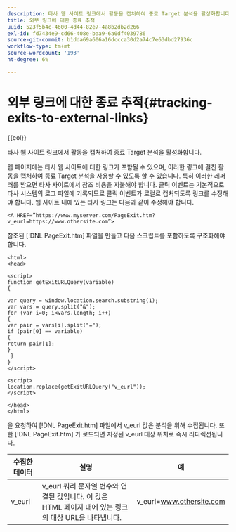 ```yaml
---
description: 타사 웹 사이트 링크에서 활동을 캡처하여 종료 Target 분석을 활성화합니다.
title: 외부 링크에 대한 종료 추적
uuid: 523f5b4c-4600-4d44-82e7-4a8b2db2d266
exl-id: fd7434e9-cd66-408e-baa9-6a0df4039786
source-git-commit: b1dda69a606a16dccca30d2a74c7e63dbd27936c
workflow-type: tm+mt
source-wordcount: '193'
ht-degree: 6%

---
```


# 외부 링크에 대한 종료 추적{#tracking-exits-to-external-links}

{{eol}}

타사 웹 사이트 링크에서 활동을 캡처하여 종료 Target 분석을 활성화합니다.

웹 페이지에는 타사 웹 사이트에 대한 링크가 포함될 수 있으며, 이러한 링크에 걸친 활동을 캡처하여 종료 Target 분석을 사용할 수 있도록 할 수 있습니다. 특히 이러한 레퍼러를 받으면 타사 사이트에서 참조 비용을 지불해야 합니다. 클릭 이벤트는 기본적으로 타사 시스템의 로그 파일에 기록되므로 클릭 이벤트가 로컬로 캡처되도록 링크를 수정해야 합니다. 웹 사이트 내에 있는 타사 링크는 다음과 같이 수정해야 합니다.

```
<A HREF=”https://www.myserver.com/PageExit.htm?v_eurl=https://www.othersite.com”>
```

참조된 [!DNL PageExit.htm] 파일을 만들고 다음 스크립트를 포함하도록 구조화해야 합니다.

```
<html>
<head>

<script>
function getExitURLQuery(variable)
{

var query = window.location.search.substring(1);
var vars = query.split("&");
for (var i=0; i<vars.length; i++)
{
var pair = vars[i].split("=");
if (pair[0] == variable)
{
return pair[1];
}
 }
}
</script>

<script>
location.replace(getExitURLQuery("v_eurl"));
</script>

</head>
</html>
```

을 요청하여 [!DNL PageExit.htm] 파일에서 v_eurl 값은 분석을 위해 수집됩니다. 또한 [!DNL PageExit.htm] 가 로드되면 지정된 v_eurl 대상 위치로 즉시 리디렉션됩니다.

| 수집한 데이터 | 설명 | 예 |
|---|---|---|
| v_eurl | v_eurl 쿼리 문자열 변수와 연결된 값입니다. 이 값은 HTML 페이지 내에 있는 링크의 대상 URL을 나타냅니다. | v_eurl=www.othersite.com |
